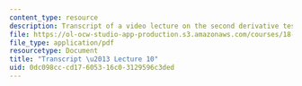 ```yaml
---
content_type: resource
description: Transcript of a video lecture on the second derivative test.
file: https://ol-ocw-studio-app-production.s3.amazonaws.com/courses/18-02-multivariable-calculus-fall-2007/0dc098cccd17605316c03129596c3ded_18_022007L10.pdf
file_type: application/pdf
resourcetype: Document
title: "Transcript \u2013 Lecture 10"
uid: 0dc098cc-cd17-6053-16c0-3129596c3ded
---
```

